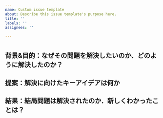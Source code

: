 ```yaml
---
name: Custom issue template
about: Describe this issue template's purpose here.
title: ''
labels: ''
assignees: ''

---
```


# []()

## 背景&目的：なぜその問題を解決したいのか、どのように解決したのか？

## 提案：解決に向けたキーアイデアは何か

## 結果：結局問題は解決されたのか．新しくわかったことは？
